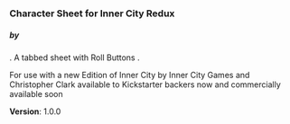 ### Character Sheet for Inner City Redux

##### by   
.
A tabbed sheet with Roll Buttons .

For use with a new Edition of Inner City by Inner City Games and Christopher Clark
  available to Kickstarter backers now and commercially available soon


**Version**: 1.0.0
